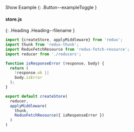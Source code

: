 
Show Example
{: .Button--exampleToggle }

<div markdown="1" >

#### store.js
{: .Heading .Heading--filename }

~~~ javascript
import {createStore, applyMiddleware} from 'redux';
import thunk from 'redux-thunk';
import ReduxFetchResource from 'redux-fetch-resource';
import reducer from './reducers';

function isResponseError (response, body) {
  return (
    !response.ok ||
    body.isError
  );
}

export default createStore(
  reducer,
  applyMiddleware(
    thunk,
    ReduxFetchResource({ isResponseError })
  )
)
~~~

</div>
